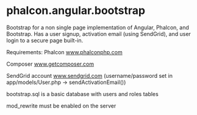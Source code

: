 # phalcon.angular.bootstrap
Bootstrap for a non single page implementation of Angular, Phalcon, and Bootstrap.  Has a user signup, activation email (using SendGrid), and user login to a secure page built-in.

Requirements:
Phalcon www.phalconphp.com

Composer www.getcomposer.com

SendGrid account www.sendgrid.com
(username/password set in app/models/User.php -> sendActivationEmail())

bootstrap.sql is a basic database with users and roles tables

mod_rewrite must be enabled on the server